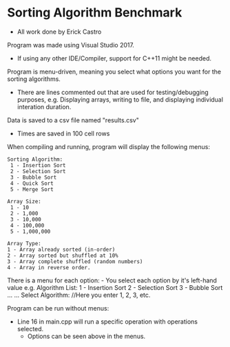 # Sorting Algorithm Benchmark
 - All work done by Erick Castro

Program was made using Visual Studio 2017.
 - If using any other IDE/Compiler, support for C++11 might be needed.

Program is menu-driven, meaning you select what options you want for the sorting algorithms.
 - There are lines commented out that are used for testing/debugging purposes, 
    e.g. Displaying arrays, writing to file, and displaying individual interation duration.

Data is saved to a csv file named "results.csv"
 - Times are saved in 100 cell rows

When compiling and running, program will display the following menus:

    Sorting Algorithm:
     1 - Insertion Sort
     2 - Selection Sort
     3 - Bubble Sort
     4 - Quick Sort
     5 - Merge Sort

    Array Size: 
     1 - 10
     2 - 1,000
     3 - 10,000
     4 - 100,000
     5 - 1,000,000

    Array Type:
    1 - Array already sorted (in-order)
    2 - Array sorted but shuffled at 10%
    3 - Array complete shuffled (random numbers)
    4 - Array in reverse order.

There is a menu for each option:
    - You select each option by it's left-hand value
        e.g. Algorithm List: 
             1 - Insertion Sort 
             2 - Selection Sort
             3 - Bubble Sort 
             ...
             ...
             Select Algorithm: //Here you enter 1, 2, 3, etc.

Program can be run without menus:
 - Line 16 in main.cpp will run a specific operation with operations selected.
    - Options can be seen above in the menus.
